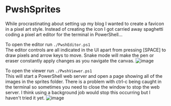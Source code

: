 # PwshSprites

While procrastinating about setting up my blog I wanted to create a favicon in a pixel art style. Instead of creating the icon I got carried away spaghetti coding a pixel art editor for the terminal in PowerShell...

To open the editor run `./PwshEditor.ps1`  
The editor controls are all indicated in the UI apart from pressing [SPACE] to draw pixels and arrow keys to move. Snake mode will make the pen or eraser constantly apply changes as you navigate the canvas.
![image](https://user-images.githubusercontent.com/13159458/190280318-bc757f47-74e8-4b25-b40b-166f95131c23.png)

To open the viewer run `./PwshViewer.ps1`  
This will start a PowerShell web server and open a page showing all of the images in the sprites folder. There is a problem with ctrl-c being caught in the terminal so sometimes you need to close the window to stop the web server. I think using a background job would stop this occurring but I haven't tried it yet.
![image](https://user-images.githubusercontent.com/13159458/190280363-71d602c8-35a5-4aa8-8ad2-f9c41ece9c62.png)
